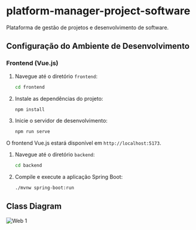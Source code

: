 # platform-manager-project-software
Plataforma de gestão de projetos e desenvolvimento de software.


## Configuração do Ambiente de Desenvolvimento

### Frontend (Vue.js)
1. Navegue até o diretório `frontend`:
    ```bash
    cd frontend
    ```
2. Instale as dependências do projeto:
    ```bash
    npm install
    ```
3. Inicie o servidor de desenvolvimento:
    ```bash
    npm run serve
    ```
O frontend Vue.js estará disponível em `http://localhost:5173`.

1. Navegue até o diretório `backend`:
    ```bash
    cd backend
    ```
2. Compile e execute a aplicação Spring Boot:
    ```bash
    ./mvnw spring-boot:run
    ```

## Class Diagram 

![Web 1](https://github.com/valdirsillva/platform-manager-project-software/blob/main/diagram/diagram.png)